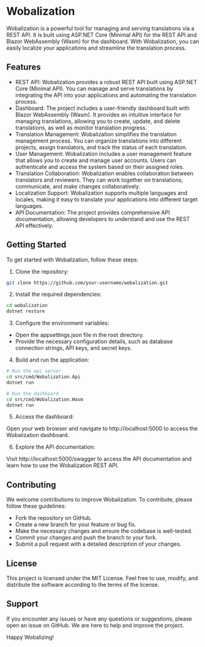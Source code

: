 # Wobalization

Wobalization is a powerful tool for managing and serving translations via a REST API. It is built using ASP.NET Core (Minimal API) for the REST API and Blazor WebAssembly (Wasm) for the dashboard. With Wobalization, you can easily localize your applications and streamline the translation process.

## Features

-   REST API: Wobalization provides a robust REST API built using ASP.NET Core (Minimal API). You can manage and serve translations by integrating the API into your applications and automating the translation process.
-   Dashboard: The project includes a user-friendly dashboard built with Blazor WebAssembly (Wasm). It provides an intuitive interface for managing translations, allowing you to create, update, and delete translations, as well as monitor translation progress.
-   Translation Management: Wobalization simplifies the translation management process. You can organize translations into different projects, assign translators, and track the status of each translation.
-   User Management: Wobalization includes a user management feature that allows you to create and manage user accounts. Users can authenticate and access the system based on their assigned roles.
-   Translation Collaboration: Wobalization enables collaboration between translators and reviewers. They can work together on translations, communicate, and make changes collaboratively.
-   Localization Support: Wobalization supports multiple languages and locales, making it easy to translate your applications into different target languages.
-   API Documentation: The project provides comprehensive API documentation, allowing developers to understand and use the REST API effectively.

## Getting Started

To get started with Wobalization, follow these steps:

1. Clone the repository:

```bash
git clone https://github.com/your-username/wobalization.git
```

2. Install the required dependencies:

```bash
cd wobalization
dotnet restore
```

3. Configure the environment variables:

-   Open the appsettings.json file in the root directory.
-   Provide the necessary configuration details, such as database connection strings, API keys, and secret keys.

4. Build and run the application:

```bash
# Run the api server
cd src/cmd/Wobalization.Api
dotnet run

# Run the dashboard
cd src/cmd/Wobalization.Wasm
dotnet run
```

5. Access the dashboard:

Open your web browser and navigate to http://localhost:5000 to access the Wobalization dashboard.

6. Explore the API documentation:

Visit http://localhost:5000/swagger to access the API documentation and learn how to use the Wobalization REST API.

## Contributing

We welcome contributions to improve Wobalization. To contribute, please follow these guidelines:

-   Fork the repository on GitHub.
-   Create a new branch for your feature or bug fix.
-   Make the necessary changes and ensure the codebase is well-tested.
-   Commit your changes and push the branch to your fork.
-   Submit a pull request with a detailed description of your changes.

## License

This project is licensed under the MIT License. Feel free to use, modify, and distribute the software according to the terms of the license.

## Support

If you encounter any issues or have any questions or suggestions, please open an issue on GitHub. We are here to help and improve the project.

Happy Wobalizing!


